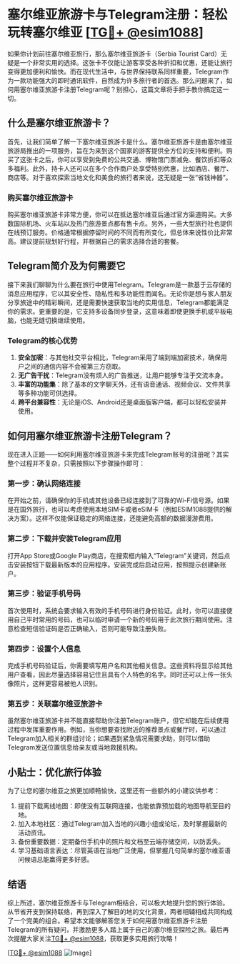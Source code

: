 # 塞尔维亚旅游卡与Telegram注册：轻松玩转塞尔维亚 [[TG💪+ @esim1088](https://t.me/s/esim1088)]

如果你计划前往塞尔维亚旅行，那么塞尔维亚旅游卡（Serbia Tourist Card）无疑是一个非常实用的选择。这张卡不仅能让游客享受各种折扣和优惠，还能让旅行变得更加便利和愉快。而在现代生活中，与世界保持联系同样重要，Telegram作为一款功能强大的即时通讯软件，自然成为许多旅行者的首选。那么问题来了，如何用塞尔维亚旅游卡注册Telegram呢？别担心，这篇文章将手把手教你搞定这一切。

## 什么是塞尔维亚旅游卡？

首先，让我们简单了解一下塞尔维亚旅游卡是什么。塞尔维亚旅游卡是由塞尔维亚旅游局推出的一项服务，旨在为来到这个国家的游客提供全方位的支持和便利。购买了这张卡之后，你可以享受到免费的公共交通、博物馆门票减免、餐饮折扣等众多福利。此外，持卡人还可以在多个合作商户处享受特别优惠，比如酒店、餐厅、商店等。对于喜欢探索当地文化和美食的旅行者来说，这无疑是一张“省钱神器”。

### 购买塞尔维亚旅游卡

购买塞尔维亚旅游卡非常方便，你可以在抵达塞尔维亚后通过官方渠道购买。大多数国际机场、火车站以及热门旅游景点都有售卡点。另外，一些大型旅行社也提供在线预订服务。价格通常根据停留时间的不同而有所变化，但总体来说性价比非常高。建议提前规划好行程，并根据自己的需求选择合适的套餐。

## Telegram简介及为何需要它

接下来我们聊聊为什么要在旅行中使用Telegram。Telegram是一款基于云存储的消息应用程序，它以其安全性、隐私性和多功能性而闻名。无论你是想与家人朋友分享旅途中的精彩瞬间，还是需要快速获取当地的实用信息，Telegram都能满足你的需求。更重要的是，它支持多设备同步登录，这意味着即使更换手机或平板电脑，也能无缝切换继续使用。

### Telegram的核心优势

1. **安全加密**：与其他社交平台相比，Telegram采用了端到端加密技术，确保用户之间的通信内容不会被第三方窃取。
2. **无广告干扰**：Telegram没有烦人的广告推送，让用户能够专注于交流本身。
3. **丰富的功能集**：除了基本的文字聊天外，还有语音通话、视频会议、文件共享等多种功能可供选择。
4. **跨平台兼容性**：无论是iOS、Android还是桌面版客户端，都可以轻松安装并使用。

## 如何用塞尔维亚旅游卡注册Telegram？

现在进入正题——如何利用塞尔维亚旅游卡来完成Telegram账号的注册呢？其实整个过程并不复杂，只需按照以下步骤操作即可：

### 第一步：确认网络连接

在开始之前，请确保你的手机或其他设备已经连接到了可靠的Wi-Fi信号源。如果是在国外旅行，也可以考虑使用本地SIM卡或者eSIM卡（例如ESIM1088提供的解决方案）。这样不仅能保证稳定的网络连接，还能避免高额的数据漫游费用。

### 第二步：下载并安装Telegram应用

打开App Store或Google Play商店，在搜索框内输入“Telegram”关键词，然后点击安装按钮下载最新版本的应用程序。安装完成后启动应用，按照提示创建新账户。

### 第三步：验证手机号码

首次使用时，系统会要求输入有效的手机号码进行身份验证。此时，你可以直接使用自己平时常用的号码，也可以临时申请一个新的号码用于此次旅行期间使用。注意检查短信验证码是否正确输入，否则可能导致注册失败。

### 第四步：设置个人信息

完成手机号码验证后，你需要填写用户名和其他相关信息。这些资料将显示给其他用户查看，因此尽量选择容易记住且具有个人特色的名字。同时还可以上传一张头像照片，这样更容易被他人识别。

### 第五步：关联塞尔维亚旅游卡

虽然塞尔维亚旅游卡并不能直接帮助你注册Telegram账户，但它却能在后续使用过程中发挥重要作用。例如，当你想要查找附近的推荐景点或餐厅时，可以通过Telegram加入相关的群组讨论；如果遇到紧急情况需要求助，则可以借助Telegram发送位置信息给亲友或当地救援机构。

## 小贴士：优化旅行体验

为了让您的塞尔维亚之旅更加顺畅愉快，这里还有一些额外的小建议供参考：

1. 提前下载离线地图：即使没有互联网连接，也能依靠预加载的地图导航至目的地。
2. 加入本地社区：通过Telegram加入当地的兴趣小组或论坛，及时掌握最新的活动资讯。
3. 备份重要数据：定期备份手机中的照片和文档至云端存储空间，以防丢失。
4. 学习基础语言表达：尽管英语在当地广泛使用，但掌握几句简单的塞尔维亚语问候语总能赢得更多好感。

## 结语

综上所述，塞尔维亚旅游卡与Telegram相结合，可以极大地提升您的旅行体验。从节省开支到保持联络，再到深入了解目的地的文化背景，两者相辅相成共同构成了一个完美的组合。希望本文能够解答您关于如何用塞尔维亚旅游卡注册Telegram的所有疑问，并激励更多人踏上属于自己的塞尔维亚探险之旅。最后再次提醒大家关注[TG💪+ @esim1088](https://t.me/s/esim1088)，获取更多实用旅行攻略！

[[TG💪+ @esim1088](https://t.me/s/esim1088) ![Image](https://i.postimg.cc/4NQfJmqS/Snipaste-2025-05-13-00-14-12.png)]